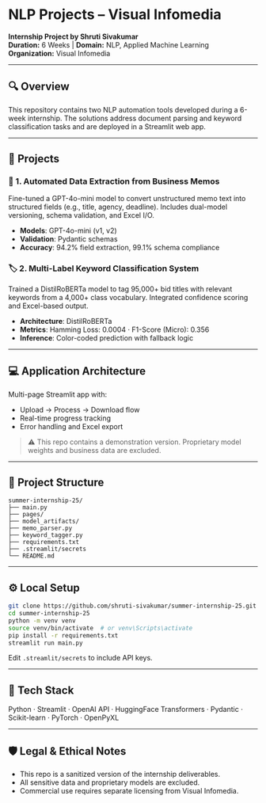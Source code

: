 # NLP Projects – Visual Infomedia  
**Internship Project by Shruti Sivakumar**  
**Duration:** 6 Weeks | **Domain:** NLP, Applied Machine Learning  
**Organization:** Visual Infomedia

---

## 🔍 Overview

This repository contains two NLP automation tools developed during a 6-week internship. The solutions address document parsing and keyword classification tasks and are deployed in a Streamlit web app.

---

## 🧠 Projects

### 📄 1. Automated Data Extraction from Business Memos  
Fine-tuned a GPT-4o-mini model to convert unstructured memo text into structured fields (e.g., title, agency, deadline). Includes dual-model versioning, schema validation, and Excel I/O.

- **Models**: GPT-4o-mini (v1, v2)  
- **Validation**: Pydantic schemas  
- **Accuracy**: 94.2% field extraction, 99.1% schema compliance

### 🏷️ 2. Multi-Label Keyword Classification System  
Trained a DistilRoBERTa model to tag 95,000+ bid titles with relevant keywords from a 4,000+ class vocabulary. Integrated confidence scoring and Excel-based output.

- **Architecture**: DistilRoBERTa  
- **Metrics**: Hamming Loss: 0.0004 · F1-Score (Micro): 0.356  
- **Inference**: Color-coded prediction with fallback logic

---

## 💻 Application Architecture

Multi-page Streamlit app with:
- Upload → Process → Download flow  
- Real-time progress tracking  
- Error handling and Excel export

> ⚠️ This repo contains a demonstration version. Proprietary model weights and business data are excluded.

---

## 📁 Project Structure

```
summer-internship-25/
├── main.py
├── pages/
├── model_artifacts/
├── memo_parser.py
├── keyword_tagger.py
├── requirements.txt
├── .streamlit/secrets
└── README.md
```

---

## ⚙️ Local Setup

```bash
git clone https://github.com/shruti-sivakumar/summer-internship-25.git
cd summer-internship-25
python -m venv venv
source venv/bin/activate  # or venv\Scripts\activate
pip install -r requirements.txt
streamlit run main.py
```

Edit `.streamlit/secrets` to include API keys.

---

## 🧰 Tech Stack  
Python · Streamlit · OpenAI API · HuggingFace Transformers · Pydantic · Scikit-learn · PyTorch · OpenPyXL

---

## 🛡️ Legal & Ethical Notes

- This repo is a sanitized version of the internship deliverables.  
- All sensitive data and proprietary models are excluded.  
- Commercial use requires separate licensing from Visual Infomedia.  
